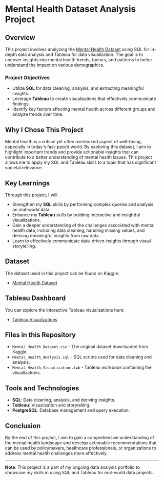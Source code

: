 # Mental Health Dataset Analysis Project

## Overview

This project involves analyzing the [Mental Health Dataset](https://www.kaggle.com/datasets/bhavikjikadara/mental-health-dataset) using SQL for in-depth data analysis and Tableau for data visualization. The goal is to uncover insights into mental health trends, factors, and patterns to better understand the impact on various demographics.

### Project Objectives

- Utilize **SQL** for data cleaning, analysis, and extracting meaningful insights.
- Leverage **Tableau** to create visualizations that effectively communicate findings.
- Identify key factors affecting mental health across different groups and analyze trends over time.

## Why I Chose This Project

Mental health is a critical yet often overlooked aspect of well-being, especially in today's fast-paced world. By exploring this dataset, I aim to highlight important trends and provide actionable insights that can contribute to a better understanding of mental health issues. This project allows me to apply my SQL and Tableau skills to a topic that has significant societal relevance.

## Key Learnings

Through this project, I will:

- Strengthen my **SQL** skills by performing complex queries and analysis on real-world data.
- Enhance my **Tableau** skills by building interactive and insightful visualizations.
- Gain a deeper understanding of the challenges associated with mental health data, including data cleaning, handling missing values, and deriving meaningful insights from raw data.
- Learn to effectively communicate data-driven insights through visual storytelling.

## Dataset

The dataset used in this project can be found on Kaggle:

- [Mental Health Dataset](https://www.kaggle.com/datasets/bhavikjikadara/mental-health-dataset)

## Tableau Dashboard

You can explore the interactive Tableau visualizations here:

- [Tableau Visualizations](https://public.tableau.com/app/profile/nha.alvarado/vizzes)

## Files in this Repository

- `Mental Health Dataset.csv` - The original dataset downloaded from Kaggle.
- `Mental_Health_Analysis.sql` - SQL scripts used for data cleaning and analysis.
- `Mental_Health_Visualization.twb` - Tableau workbook containing the visualizations.

## Tools and Technologies

- **SQL**: Data cleaning, analysis, and deriving insights.
- **Tableau**: Visualization and storytelling.
- **PostgreSQL**: Database management and query execution.

## Conclusion

By the end of this project, I aim to gain a comprehensive understanding of the mental health landscape and develop actionable recommendations that can be used by policymakers, healthcare professionals, or organizations to address mental health challenges more effectively.

---

**Note**: This project is a part of my ongoing data analysis portfolio to showcase my skills in using SQL and Tableau for real-world data projects.

